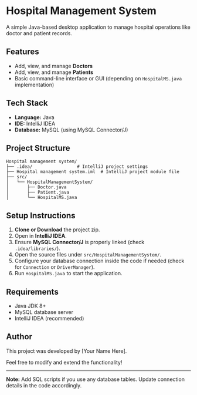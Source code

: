 # Hospital Management System

A simple Java-based desktop application to manage hospital operations like doctor and patient records.

## Features

* Add, view, and manage **Doctors**
* Add, view, and manage **Patients**
* Basic command-line interface or GUI (depending on `HospitalMS.java` implementation)

## Tech Stack

* **Language:** Java
* **IDE:** IntelliJ IDEA
* **Database:** MySQL (using MySQL Connector/J)

## Project Structure

```
Hospital management system/
├── .idea/                 # IntelliJ project settings
├── Hospital management system.iml  # IntelliJ project module file
├── src/
│   └── HospitalManagementSystem/
│       ├── Doctor.java
│       ├── Patient.java
│       └── HospitalMS.java
```

## Setup Instructions

1. **Clone or Download** the project zip.
2. Open in **IntelliJ IDEA**.
3. Ensure **MySQL Connector/J** is properly linked (check `.idea/libraries/`).
4. Open the source files under `src/HospitalManagementSystem/`.
5. Configure your database connection inside the code if needed (check for `Connection` or `DriverManager`).
6. Run `HospitalMS.java` to start the application.

## Requirements

* Java JDK 8+
* MySQL database server
* IntelliJ IDEA (recommended)

## Author

This project was developed by \[Your Name Here].

Feel free to modify and extend the functionality!

---

 **Note:** Add SQL scripts if you use any database tables. Update connection details in the code accordingly.


